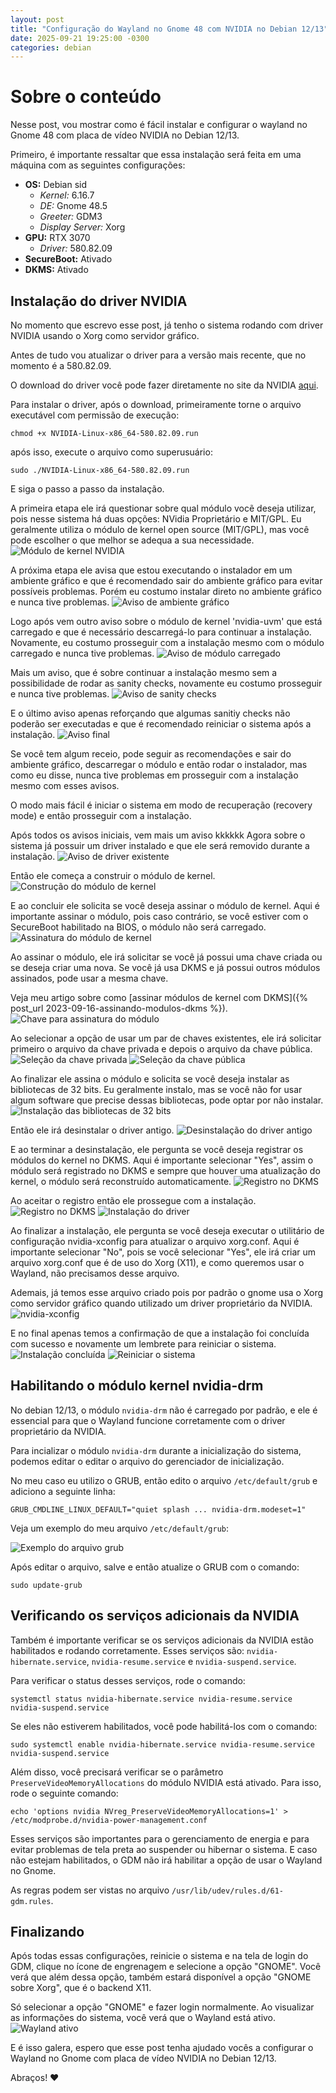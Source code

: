 ```yaml
---
layout: post
title: "Configuração do Wayland no Gnome 48 com NVIDIA no Debian 12/13"
date: 2025-09-21 19:25:00 -0300
categories: debian
---
```

# Sobre o conteúdo

Nesse post, vou mostrar como é fácil instalar e configurar o wayland no Gnome 48 com placa de vídeo NVIDIA no Debian 12/13.

Primeiro, é importante ressaltar que essa instalação será feita em uma máquina com as seguintes configurações:

- **OS:** Debian sid
    - *Kernel:* 6.16.7
    - *DE:* Gnome 48.5
    - *Greeter:* GDM3
    - *Display Server:* Xorg
- **GPU:** RTX 3070
    - *Driver:* 580.82.09
- **SecureBoot:** Ativado
- **DKMS:** Ativado

## Instalação do driver NVIDIA

No momento que escrevo esse post, já tenho o sistema rodando com driver NVIDIA usando o Xorg como servidor gráfico.

Antes de tudo vou atualizar o driver para a versão mais recente, que no momento é a 580.82.09.

O download do driver você pode fazer diretamente no site da NVIDIA [aqui](https://www.nvidia.com/Download/index.aspx).

Para instalar o driver, após o download, primeiramente torne o arquivo executável com permissão de execução:
~~~shell
chmod +x NVIDIA-Linux-x86_64-580.82.09.run
~~~
após isso, execute o arquivo como superusuário:
~~~shell
sudo ./NVIDIA-Linux-x86_64-580.82.09.run
~~~
E siga o passo a passo da instalação.

A primeira etapa ele irá questionar sobre qual módulo vocẽ deseja utilizar, pois nesse sistema há duas opções: NVidia Proprietário e MIT/GPL.
Eu geralmente utiliza o módulo de kernel open source (MIT/GPL), mas você pode escolher o que melhor se adequa a sua necessidade.
![Módulo de kernel NVIDIA](/assets/nvidia_driver/nvidia_kernel_module.png)

A próxima etapa ele avisa que estou executando o instalador em um ambiente gráfico e que é recomendado sair do ambiente gráfico para evitar possíveis problemas. Porém eu costumo instalar direto no ambiente gráfico e nunca tive problemas.
![Aviso de ambiente gráfico](/assets/nvidia_driver/nvidia_graphic_env.png)

Logo após vem outro aviso sobre o módulo de kernel 'nvidia-uvm' que está carregado e que é necessário descarregá-lo para continuar a instalação. Novamente, eu costumo prosseguir com a instalação mesmo com o módulo carregado e nunca tive problemas.
![Aviso de módulo carregado](/assets/nvidia_driver/nvidia_uvm_loaded.png)

Mais um aviso, que é sobre continuar a instalação mesmo sem a possibilidade de rodar as sanity checks, novamente eu costumo prosseguir e nunca tive problemas.
![Aviso de sanity checks](/assets/nvidia_driver/nvidia_sanity_checks.png)

E o último aviso apenas reforçando que algumas sanitiy checks não poderão ser executadas e que é recomendado reiniciar o sistema após a instalação.
![Aviso final](/assets/nvidia_driver/nvidia_final_warning.png)

Se você tem algum receio, pode seguir as recomendações e sair do ambiente gráfico, descarregar o módulo e então rodar o instalador, mas como eu disse, nunca tive problemas em prosseguir com a instalação mesmo com esses avisos.

O modo mais fácil é iniciar o sistema em modo de recuperação (recovery mode) e então prosseguir com a instalação.

Após todos os avisos iniciais, vem mais um aviso kkkkkk
Agora sobre o sistema já possuir um driver instalado e que ele será removido durante a instalação.
![Aviso de driver existente](/assets/nvidia_driver/nvidia_existing_driver.png)

Então ele começa a construir o módulo de kernel.
![Construção do módulo de kernel](/assets/nvidia_driver/nvidia_building_kernel_module.png)

E ao concluir ele solicita se você deseja assinar o módulo de kernel.
Aqui é importante assinar o módulo, pois caso contrário, se você estiver com o SecureBoot habilitado na BIOS, o módulo não será carregado.
![Assinatura do módulo de kernel](/assets/nvidia_driver/nvidia_sign_kernel_module.png)

Ao assinar o módulo, ele irá solicitar se você já possui uma chave criada ou se deseja criar uma nova.
Se você já usa DKMS e já possui outros módulos assinados, pode usar a mesma chave.

Veja meu artigo sobre como [assinar módulos de kernel com DKMS]({% post_url 2023-09-16-assinando-modulos-dkms %}).
![Chave para assinatura do módulo](/assets/nvidia_driver/nvidia_signing_key.png)

Ao selecionar a opção de usar um par de chaves existentes, ele irá solicitar primeiro o arquivo da chave privada e depois o arquivo da chave pública.
![Seleção da chave privada](/assets/nvidia_driver/nvidia_select_private_key.png)
![Seleção da chave pública](/assets/nvidia_driver/nvidia_select_public_key.png)

Ao finalizar ele assina o módulo e solicita se você deseja instalar as bibliotecas de 32 bits.
Eu geralmente instalo, mas se você não for usar algum software que precise dessas bibliotecas, pode optar por não instalar.
![Instalação das bibliotecas de 32 bits](/assets/nvidia_driver/nvidia_install_32bits_libraries.png)

Então ele irá desinstalar o driver antigo.
![Desinstalação do driver antigo](/assets/nvidia_driver/nvidia_uninstalling_old_driver.png)

E ao terminar a desinstalação, ele pergunta se você deseja registrar os módulos do kernel no DKMS.
Aqui é importante selecionar "Yes", assim o módulo será registrado no DKMS e sempre que houver uma atualização do kernel, o módulo será reconstruído automaticamente.
![Registro no DKMS](/assets/nvidia_driver/nvidia_register_dkms.png)

Ao aceitar o registro então ele prossegue com a instalação.
![Registro no DKMS](/assets/nvidia_driver/nvidia_dkms_registering.png)
![Instalação do driver](/assets/nvidia_driver/nvidia_installing_driver.png)

Ao finalizar a instalação, ele pergunta se você deseja executar o utilitário de configuração nvidia-xconfig para atualizar o arquivo xorg.conf.
Aqui é importante selecionar "No", pois se você selecionar "Yes", ele irá criar um arquivo xorg.conf que é de uso do Xorg (X11), e como queremos usar o Wayland, não precisamos desse arquivo.

Ademais, já temos esse arquivo criado pois por padrão o gnome usa o Xorg como servidor gráfico quando utilizado um driver proprietário da NVIDIA.
![nvidia-xconfig](/assets/nvidia_driver/nvidia_xconfig.png)

E no final apenas temos a confirmação de que a instalação foi concluída com sucesso e novamente um lembrete para reiniciar o sistema.
![Instalação concluída](/assets/nvidia_driver/nvidia_installation_complete.png)
![Reiniciar o sistema](/assets/nvidia_driver/nvidia_reboot_system.png)

## Habilitando o módulo kernel nvidia-drm

No debian 12/13, o módulo `nvidia-drm` não é carregado por padrão, e ele é essencial para que o Wayland funcione corretamente com o driver proprietário da NVIDIA.

Para incializar o módulo `nvidia-drm` durante a inicialização do sistema, podemos editar o editar o arquivo do gerenciador de inicialização.

No meu caso eu utilizo o GRUB, então edito o arquivo `/etc/default/grub` e adiciono a seguinte linha:
~~~shell
GRUB_CMDLINE_LINUX_DEFAULT="quiet splash ... nvidia-drm.modeset=1"
~~~

Veja um exemplo do meu arquivo `/etc/default/grub`: 

![Exemplo do arquivo grub](/assets/nvidia_driver/grub_example.png)

Após editar o arquivo, salve e então atualize o GRUB com o comando:
~~~shell
sudo update-grub
~~~

## Verificando os serviços adicionais da NVIDIA
Também é importante verificar se os serviços adicionais da NVIDIA estão habilitados e rodando corretamente.
Esses serviços são: `nvidia-hibernate.service`, `nvidia-resume.service` e `nvidia-suspend.service`.

Para verificar o status desses serviços, rode o comando:
~~~shell
systemctl status nvidia-hibernate.service nvidia-resume.service nvidia-suspend.service
~~~
Se eles não estiverem habilitados, você pode habilitá-los com o comando:
~~~shell
sudo systemctl enable nvidia-hibernate.service nvidia-resume.service nvidia-suspend.service
~~~

Além disso, você precisará verificar se o parâmetro `PreserveVideoMemoryAllocations` do módulo NVIDIA está ativado.
Para isso, rode o seguinte comando:
~~~shell
echo 'options nvidia NVreg_PreserveVideoMemoryAllocations=1' > /etc/modprobe.d/nvidia-power-management.conf
~~~

Esses serviços são importantes para o gerenciamento de energia e para evitar problemas de tela preta ao suspender ou hibernar o sistema. E caso não estejam habilitados, o GDM não irá habilitar a opção de usar o Wayland no Gnome.

As regras podem ser vistas no arquivo `/usr/lib/udev/rules.d/61-gdm.rules`.

## Finalizando

Após todas essas configurações, reinicie o sistema e na tela de login do GDM, clique no ícone de engrenagem e selecione a opção "GNOME".
Você verá que além dessa opção, também estará disponível a opção "GNOME sobre Xorg", que é o backend X11.

Só selecionar a opção "GNOME" e fazer login normalmente.
Ao visualizar as informações do sistema, você verá que o Wayland está ativo.
![Wayland ativo](/assets/nvidia_driver/gnome_wayland_active.png)

E é isso galera, espero que esse post tenha ajudado vocês a configurar o Wayland no Gnome com placa de vídeo NVIDIA no Debian 12/13.

Abraços! ❤️